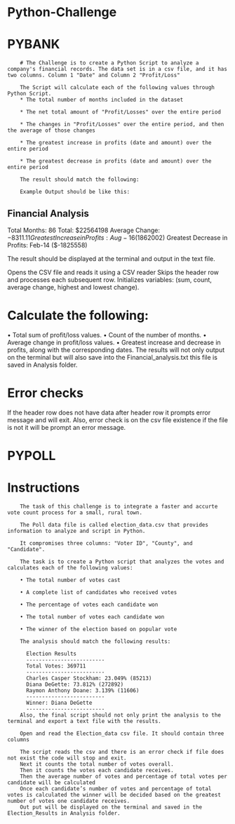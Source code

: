 # Python-Challenge
# PYBANK
        
        # The Challenge is to create a Python Script to analyze a company's financial records. The data set is in a csv file, and it has two columns. Column 1 "Date" and Column 2 "Profit/Loss"

        The Script will calculate each of the following values through Python Script.
        * The total number of months included in the dataset

        * The net total amount of "Profit/Losses" over the entire period

        * The changes in "Profit/Losses" over the entire period, and then the average of those changes

        * The greatest increase in profits (date and amount) over the entire period

        * The greatest decrease in profits (date and amount) over the entire period

        The result should match the following:

        Example Output should be like this:
        
Financial Analysis
----------------------------
Total Months: 86
Total: $22564198
Average Change: $-8311.11
Greatest Increase in Profits: Aug-16 ($1862002)
Greatest Decrease in Profits: Feb-14 ($-1825558)

The result should be displayed at the terminal and output in the text file.

Opens the CSV file and reads it using a CSV reader
Skips the header row and processes each subsequent row.
Initializes variables:
(sum, count, average change, highest and lowest change).        

# Calculate the following:
•	Total sum of profit/loss values.
•	Count of the number of months.
•	Average change in profit/loss values.
•	Greatest increase and decrease in profits, along with the corresponding dates.
     The results will not only output on the terminal but will also save into the Financial_analysis.txt this file is saved in Analysis folder.
# Error checks
If the header row does not have data after header row it prompts error message and will exit.
 Also, error check is on the csv file existence if the file is not it will be prompt an error message.
        

          
          
# PYPOLL
# Instructions
        The task of this challenge is to integrate a faster and accurte vote count process for a small, rural town.

        The Poll data file is called election_data.csv that provides information to analyze and script in Python.

        It compromises three columns: "Voter ID", "County", and "Candidate".

        The task is to create a Python script that analyzes the votes and calculates each of the following values:

        • The total number of votes cast

        • A complete list of candidates who received votes

        • The percentage of votes each candidate won

        • The total number of votes each candidate won

        • The winner of the election based on popular vote

        The analysis should match the following results:

          Election Results
          -------------------------
          Total Votes: 369711
          -------------------------
          Charles Casper Stockham: 23.049% (85213)
          Diana DeGette: 73.812% (272892)
          Raymon Anthony Doane: 3.139% (11606)
          -------------------------
          Winner: Diana DeGette
          -------------------------
        Also, the final script should not only print the analysis to the terminal and export a text file with the results.
        
        Open and read the Election_data csv file. It should contain three columns 
        
        The script reads the csv and there is an error check if file does not exist the code will stop and exit.
        Next it counts the total number of votes overall.
        Then it counts the votes each candidate receives.
        Then the average number of votes and percentage of total votes per candidate will be calculated
        Once each candidate’s number of votes and percentage of total votes is calculated the winner will be decided based on the greatest number of votes one candidate receives.
        Out put will be displayed on the terminal and saved in the Election_Results in Analysis folder. 
